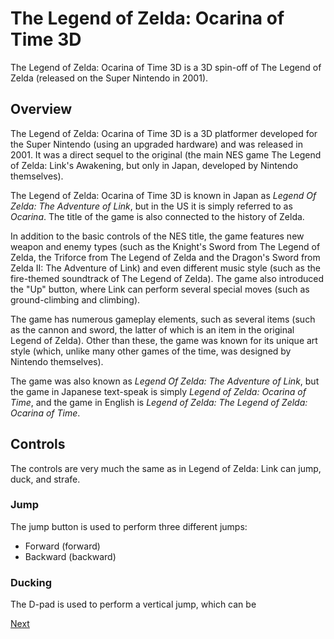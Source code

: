 # The Legend of Zelda: Ocarina of Time 3D

The Legend of Zelda: Ocarina of Time 3D is a 3D spin-off of The Legend of Zelda (released on the Super Nintendo in 2001).

## Overview

The Legend of Zelda: Ocarina of Time 3D is a 3D platformer developed for the Super Nintendo (using an upgraded hardware) and was released in 2001. It was a direct sequel to the original (the main NES game The Legend of Zelda: Link's Awakening, but only in Japan, developed by Nintendo themselves).

The Legend of Zelda: Ocarina of Time 3D is known in Japan as _Legend Of Zelda: The Adventure of Link_, but in the US it is simply referred to as _Ocarina_. The title of the game is also connected to the history of Zelda.

In addition to the basic controls of the NES title, the game features new weapon and enemy types (such as the Knight's Sword from The Legend of Zelda, the Triforce from The Legend of Zelda and the Dragon's Sword from Zelda II: The Adventure of Link) and even different music style (such as the fire-themed soundtrack of The Legend of Zelda). The game also introduced the "Up" button, where Link can perform several special moves (such as ground-climbing and climbing).

The game has numerous gameplay elements, such as several items (such as the cannon and sword, the latter of which is an item in the original Legend of Zelda). Other than these, the game was known for its unique art style (which, unlike many other games of the time, was designed by Nintendo themselves).

The game was also known as _Legend Of Zelda: The Adventure of Link_, but the game in Japanese text-speak is simply _Legend of Zelda: Ocarina of Time_, and the game in English is _Legend of Zelda: The Legend of Zelda: Ocarina of Time_.

## Controls

The controls are very much the same as in Legend of Zelda: Link can jump, duck, and strafe.

### Jump

The jump button is used to perform three different jumps:

*   Forward (forward)
*   Backward (backward)

### Ducking

The D-pad is used to perform a vertical jump, which can be

[Next](462.md)